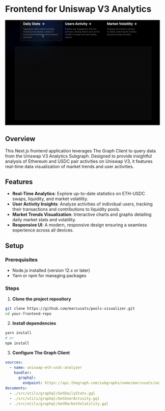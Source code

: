 # Frontend for Uniswap V3 Analytics

![Frontend Demo](./frontend.gif)

## Overview

This Next.js frontend application leverages The Graph Client to query data from the Uniswap V3 Analytics Subgraph. Designed to provide insightful analysis of Ethereum and USDC pair activities on Uniswap V3, it features real-time data visualization of market trends and user activities.
## Features

- **Real-Time Analytics**: Explore up-to-date statistics on ETH-USDC swaps, liquidity, and market volatility.
- **User Activity Insights**: Analyze activities of individual users, tracking their transactions and contributions to liquidity pools.
- **Market Trends Visualization**: Interactive charts and graphs detailing daily market stats and volatility.
- **Responsive UI**: A modern, responsive design ensuring a seamless experience across all devices.

## Setup

### Prerequisites

- Node.js installed (version 12.x or later)
- Yarn or npm for managing packages

### Steps

1. **Clone the project repository**

```bash
git clone https://github.com/marcusats/pools-visualizer.git
cd your-frontend-repo
```


2. **Install dependencies**

```bash
yarn install
# or
npm install
```

3. **Configure The Graph Client**

```yaml
sources: 
  - name: uniswap-eth-usdc-analyzer
    handler: 
      graphql:
        endpoint: https://api.thegraph.com/subgraphs/name/marcusats/uniswap-eth-usdc-analyzer
documents:
  - ./src/utils/graphql/GetDailyStats.gql
  - ./src/utils/graphql/GetUserActivity.gql
  - ./src/utils/graphql/GetMarketVolatility.gql
```